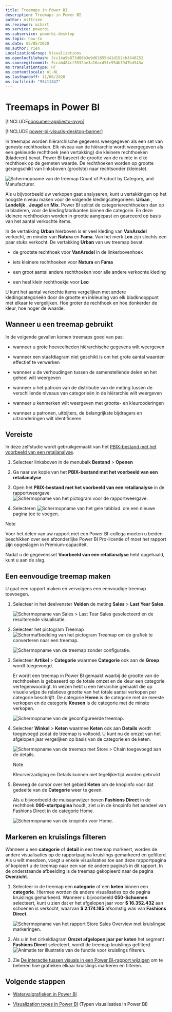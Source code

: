 ```yaml
---
title: Treemaps in Power BI
description: Treemaps in Power BI
author: msftrien
ms.reviewer: mihart
ms.service: powerbi
ms.subservice: powerbi-desktop
ms.topic: how-to
ms.date: 05/05/2020
ms.author: rien
LocalizationGroup: Visualizations
ms.openlocfilehash: 3cc14a9b873d86b3e9d62655d41d152cb3348252
ms.sourcegitcommit: 5ccab484cf3532ae3a16acd5fc954b7947bd543a
ms.translationtype: HT
ms.contentlocale: nl-NL
ms.lasthandoff: 11/06/2020
ms.locfileid: "93411447"
---
```

# <a name="treemaps-in-power-bi"></a>Treemaps in Power BI

[!INCLUDE[consumer-appliesto-nyyn](../includes/consumer-appliesto-nyyn.md)]

[!INCLUDE [power-bi-visuals-desktop-banner](../includes/power-bi-visuals-desktop-banner.md)]

In treemaps worden hiërarchische gegevens weergegeven als een set van geneste rechthoeken. Elk niveau van de hiërarchie wordt weergegeven als een gekleurde rechthoek (een vertakking) die kleinere rechthoeken (bladeren) bevat. Power BI baseert de grootte van de ruimte in elke rechthoek op de gemeten waarde. De rechthoeken worden op grootte gerangschikt van linksboven (grootste) naar rechtsonder (kleinste).

![Schermopname van de treemap Count of Product by Category, and Manufacturer.](media/power-bi-visualization-treemaps/pbi-nancy-viz-treemap.png)

Als u bijvoorbeeld uw verkopen gaat analyseren, kunt u vertakkingen op het hoogste niveau maken voor de volgende kledingcategorieën: **Urban** , **Landelijk** , **Jeugd** en **Mix**. Power BI splitst de categorierechthoeken dan op in bladeren, voor de kledingfabrikanten binnen die categorie. En deze kleinere rechthoeken worden in grootte aangepast en gearceerd op basis van het aantal verkochte items.

In de vertakking **Urban** hierboven is er veel kleding van **VanArsdel** verkocht, en minder van **Natura** en **Fama**. Van het merk **Leo** zijn slechts een paar stuks verkocht. De vertakking **Urban** van uw treemap bevat:

* de grootste rechthoek voor **VanArsdel** in de linkerbovenhoek

* iets kleinere rechthoeken voor **Natura** en **Fama**

* een groot aantal andere rechthoeken voor alle andere verkochte kleding

* een heel klein rechthoekje voor **Leo**

U kunt het aantal verkochte items vergelijken met andere kledingcategorieën door de grootte en inkleuring van elk bladknooppunt met elkaar te vergelijken. Hoe groter de rechthoek en hoe donkerder de kleur, hoe hoger de waarde.


## <a name="when-to-use-a-treemap"></a>Wanneer u een treemap gebruikt

In de volgende gevallen komen treemaps goed van pas:

* wanneer u grote hoeveelheden hiërarchische gegevens wilt weergeven

* wanneer een staafdiagram niet geschikt is om het grote aantal waarden effectief te verwerken

* wanneer u de verhoudingen tussen de samenstellende delen en het geheel wilt weergeven

* wanneer u het patroon van de distributie van de meting tussen de verschillende niveaus van categorieën in de hiërarchie wilt weergeven

* wanneer u kenmerken wilt weergeven met grootte- en kleurcoderingen

* wanneer u patronen, uitbijters, de belangrijkste bijdragers en uitzonderingen wilt identificeren

## <a name="prerequisite"></a>Vereiste

In deze zelfstudie wordt gebruikgemaakt van het [PBIX-bestand met het voorbeeld van een retailanalyse](https://download.microsoft.com/download/9/6/D/96DDC2FF-2568-491D-AAFA-AFDD6F763AE3/Retail%20Analysis%20Sample%20PBIX.pbix).

1. Selecteer linksboven in de menubalk **Bestand** > **Openen**
   
2. Ga naar uw kopie van het **PBIX-bestand met het voorbeeld van een retailanalyse**

1. Open het **PBIX-bestand met het voorbeeld van een retailanalyse** in de rapportweergave ![Schermopname van het pictogram voor de rapportweergave.](media/power-bi-visualization-kpi/power-bi-report-view.png)

1. Selecteren ![Schermopname van het gele tabblad.](media/power-bi-visualization-kpi/power-bi-yellow-tab.png) om een nieuwe pagina toe te voegen.

> [!NOTE]
> Voor het delen van uw rapport met een Power BI-collega moeten u beiden beschikken over een afzonderlijke Power BI Pro-licentie of moet het rapport zijn opgeslagen in Premium-capaciteit.    



Nadat u de gegevensset **Voorbeeld van een retailanalyse** hebt opgehaald, kunt u aan de slag.

## <a name="create-a-basic-treemap"></a>Een eenvoudige treemap maken

U gaat een rapport maken en vervolgens een eenvoudige treemap toevoegen.


1. Selecteer in het deelvenster **Velden** de meting **Sales** > **Last Year Sales**.

   ![Schermopname van Sales > Last Tear Sales geselecteerd en de resulterende visualisatie.](media/power-bi-visualization-treemaps/treemapfirstvalue-new.png)

1. Selecteer het pictogram Treemap ![Schermafbeelding van het pictogram Treemap](media/power-bi-visualization-treemaps/power-bi-treemap-icon.png) om de grafiek te converteren naar een treemap.

   ![Schermopname van de treemap zonder configuratie.](media/power-bi-visualization-treemaps/treemapconvertto-new.png)

1. Selecteer **Artikel** > **Categorie** waarmee **Categorie** ook aan de **Groep** wordt toegevoegd.

    Er wordt een treemap in Power BI gemaakt waarbij de grootte van de rechthoeken is gebaseerd op de totale omzet en de kleur een categorie vertegenwoordigt. In wezen hebt u een hiërarchie gemaakt die op visuele wijze de relatieve grootte van het totale aantal verkopen per categorie beschrijft. De categorie **Heren** is de categorie met de meeste verkopen en de categorie **Kousen** is de categorie met de minste verkopen.

    ![Schermopname van de geconfigureerde treemap.](media/power-bi-visualization-treemaps/power-bi-complete.png)

1. Selecteer **Winkel** > **Keten** waarmee **Keten** ook aan **Details** wordt toegevoegd zodat de treemap is voltooid. U kunt nu de omzet van het afgelopen jaar vergelijken op basis van de categorie en de keten.

   ![Schermopname van de treemap met Store > Chain toegevoegd aan de details.](media/power-bi-visualization-treemaps/power-bi-details.png)

   > [!NOTE]
   > Kleurverzadiging en Details kunnen niet tegelijkertijd worden gebruikt.

1. Beweeg de cursor over het gebied **Keten** om de knopinfo voor dat gedeelte van de **Categorie** weer te geven.

    Als u bijvoorbeeld de muisaanwijzer boven **Fashions Direct** in de rechthoek **090-startpagina** houdt, ziet u in de knopinfo het aandeel van Fashions Direct in de categorie Home.

   ![Schermopname van de knopinfo voor Home.](media/power-bi-visualization-treemaps/treemaphoverdetail-new.png)


## <a name="highlighting-and-cross-filtering"></a>Markeren en kruislings filteren

Wanneer u een **categorie** of **detail** in een treemap markeert, worden de andere visualisaties op de rapportpagina kruislings gemarkeerd en gefilterd. Als u wilt meedoen, voegt u enkele visualisaties toe aan deze rapportpagina of kopieert u de treemap naar een van de andere pagina’s in dit rapport. In de onderstaande afbeelding is de treemap gekopieerd naar de pagina **Overzicht**. 

1. Selecteer in de treemap een **categorie** of een **keten** binnen een **categorie**. Hiermee worden de andere visualisaties op de pagina kruislings gemarkeerd. Wanneer u bijvoorbeeld **050-Schoenen** selecteert, kunt u zien dat er het afgelopen jaar voor **$ 16.352.432** aan schoenen is verkocht, waarvan **$ 2.174.185** afkomstig was van **Fashions Direct**.

   ![Schermopname van het rapport Store Sales Overview met kruislingse markeringen.](media/power-bi-visualization-treemaps/treemaphiliting.png)

1. Als u in het cirkeldiagram **Omzet afgelopen jaar per keten** het segment **Fashions Direct** selecteert, wordt de treemap kruislings gefilterd.
   ![Animatie ter illustratie van de functie voor kruislings filteren.](media/power-bi-visualization-treemaps/treemapnoowl.gif)

1. Zie [De interactie tussen visuals in een Power BI-rapport wijzigen](../create-reports/service-reports-visual-interactions.md) om te beheren hoe grafieken elkaar kruislings markeren en filteren.

## <a name="next-steps"></a>Volgende stappen

* [Watervalgrafieken in Power BI](power-bi-visualization-waterfall-charts.md)

* [Visualization types in Power BI](power-bi-visualization-types-for-reports-and-q-and-a.md) (Typen visualisaties in Power BI)

